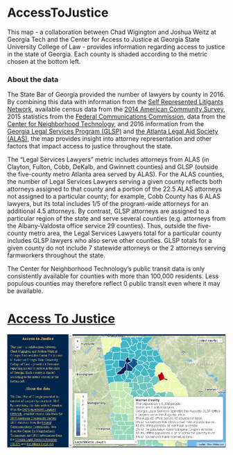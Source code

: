 # AccessToJustice

This map - a collaboration between Chad Wigington and Joshua Weitz at Georgia Tech and the Center for Access to Justice at Georgia State University College of Law - provides information regarding access to justice in the state of Georgia. Each county is shaded according to the metric chosen at the bottom left.

### About the data
The State Bar of Georgia provided the number of lawyers by county in 2016. By combining this data with information from the [Self Represented Litigants Network](https://srln.maps.arcgis.com/apps/MapJournal/index.html?appid=7bed22dba4ec45f281b766181b862156), available census data from the [2014 American Community Survey](https://www.census.gov/programs-surveys/acs/about.html), 2015 statistics from the [Federal Communications Commission](https://www.fcc.gov), data from the [Center for Neighborhood Technology](http://alltransit.cnt.org/), and 2016 information from the [Georgia Legal Services Program (GLSP)](http://www.glsp.org/) and [the Atlanta Legal Aid Society (ALAS)](https://www.atlantalegalaid.org/), the map provides insight into attorney representation and other factors that impact access to justice throughout the state.

The “Legal Services Lawyers” metric includes attorneys from ALAS (in Clayton, Fulton, Cobb, DeKalb, and Gwinnett counties) and GLSP (outside the five-county metro Atlanta area served by ALAS). For the ALAS counties, the number of Legal Services Lawyers serving a given county reflects both attorneys assigned to that county and a portion of the 22.5 ALAS attorneys not assigned to a particular county; for example, Cobb County has 6 ALAS lawyers, but its total includes 1/5 of the program-wide attorneys for an additional 4.5 attorneys. By contrast, GLSP attorneys are assigned to a particular region of the state and serve several counties (e.g. attorneys from the Albany-Valdosta office service 29 counties). Thus, outside the five-county metro area, the Legal Services Lawyers total for a particular county includes GLSP lawyers who also serve other counties. GLSP totals for a given county do not include 7 statewide attorneys or the 2 attorneys serving farmworkers throughout the state.

The Center for Neighborhood Technology’s public transit data is only consistently available for counties with more than 100,000 residents. Less populous counties may therefore reflect 0 public transit even where it may be available.</p>


# [Access To Justice](https://cwigington3.github.io/AccessToJustice)
![ATJ](images/ATJ_preview.png)
